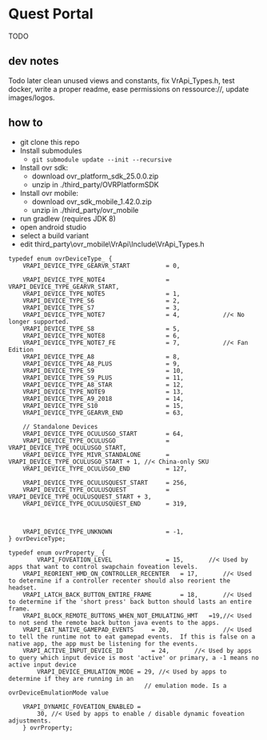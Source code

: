 # Quest Portal

TODO

## dev notes

Todo later clean unused views and constants, fix VrApi_Types.h, test docker, write a proper readme, ease permissions on ressource://, update images/logos.

## how to

- git clone this repo
- Install submodules
  - `git submodule update --init --recursive`
- Install ovr sdk:
  - download ovr_platform_sdk_25.0.0.zip
  - unzip in ./third_party/OVRPlatformSDK
- Install ovr mobile:
  - download ovr_sdk_mobile_1.42.0.zip
  - unzip in ./third_party/ovr_mobile
- run gradlew (requires JDK 8)
- open android studio
- select a build variant
- edit third_party\ovr_mobile\VrApi\Include\VrApi_Types.h

```
typedef enum ovrDeviceType_ {
	VRAPI_DEVICE_TYPE_GEARVR_START			= 0,

	VRAPI_DEVICE_TYPE_NOTE4					= VRAPI_DEVICE_TYPE_GEARVR_START,
	VRAPI_DEVICE_TYPE_NOTE5					= 1,
	VRAPI_DEVICE_TYPE_S6					= 2,
	VRAPI_DEVICE_TYPE_S7					= 3,
	VRAPI_DEVICE_TYPE_NOTE7					= 4,			//< No longer supported.
	VRAPI_DEVICE_TYPE_S8					= 5,
	VRAPI_DEVICE_TYPE_NOTE8					= 6,
	VRAPI_DEVICE_TYPE_NOTE7_FE				= 7,			//< Fan Edition
	VRAPI_DEVICE_TYPE_A8					= 8,
	VRAPI_DEVICE_TYPE_A8_PLUS				= 9,
	VRAPI_DEVICE_TYPE_S9					= 10,
	VRAPI_DEVICE_TYPE_S9_PLUS				= 11,
	VRAPI_DEVICE_TYPE_A8_STAR 				= 12,
	VRAPI_DEVICE_TYPE_NOTE9           		= 13,
	VRAPI_DEVICE_TYPE_A9_2018				= 14,
	VRAPI_DEVICE_TYPE_S10					= 15,
	VRAPI_DEVICE_TYPE_GEARVR_END			= 63,

	// Standalone Devices
	VRAPI_DEVICE_TYPE_OCULUSGO_START		= 64,
	VRAPI_DEVICE_TYPE_OCULUSGO				= VRAPI_DEVICE_TYPE_OCULUSGO_START,
	VRAPI_DEVICE_TYPE_MIVR_STANDALONE		= VRAPI_DEVICE_TYPE_OCULUSGO_START + 1,	//< China-only SKU
	VRAPI_DEVICE_TYPE_OCULUSGO_END			= 127,

	VRAPI_DEVICE_TYPE_OCULUSQUEST_START		= 256,
	VRAPI_DEVICE_TYPE_OCULUSQUEST			= VRAPI_DEVICE_TYPE_OCULUSQUEST_START + 3,
	VRAPI_DEVICE_TYPE_OCULUSQUEST_END		= 319,



	VRAPI_DEVICE_TYPE_UNKNOWN				= -1,
} ovrDeviceType;
```

```
typedef enum ovrProperty_ {
        VRAPI_FOVEATION_LEVEL				= 15,		//< Used by apps that want to control swapchain foveation levels.
	VRAPI_REORIENT_HMD_ON_CONTROLLER_RECENTER	= 17,		//< Used to determine if a controller recenter should also reorient the headset.
	VRAPI_LATCH_BACK_BUTTON_ENTIRE_FRAME		= 18,		//< Used to determine if the 'short press' back button should lasts an entire frame.
	VRAPI_BLOCK_REMOTE_BUTTONS_WHEN_NOT_EMULATING_HMT	=19,//< Used to not send the remote back button java events to the apps.
	VRAPI_EAT_NATIVE_GAMEPAD_EVENTS		= 20,				//< Used to tell the runtime not to eat gamepad events.  If this is false on a native app, the app must be listening for the events.
	VRAPI_ACTIVE_INPUT_DEVICE_ID		= 24,		//< Used by apps to query which input device is most 'active' or primary, a -1 means no active input device
        VRAPI_DEVICE_EMULATION_MODE = 29, //< Used by apps to determine if they are running in an
                                      // emulation mode. Is a ovrDeviceEmulationMode value

    VRAPI_DYNAMIC_FOVEATION_ENABLED =
        30, //< Used by apps to enable / disable dynamic foveation adjustments.
    } ovrProperty;
```
